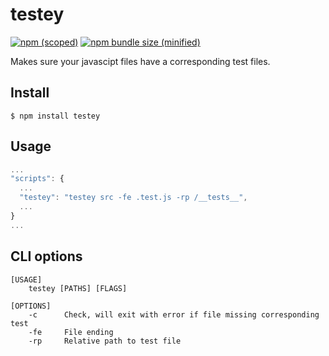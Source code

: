 # testey

[![npm (scoped)](https://img.shields.io/npm/v/testey.svg)](https://www.npmjs.com/package/testey)
[![npm bundle size (minified)](https://img.shields.io/bundlephobia/min/chalk@2.4.1.svg)](https://www.npmjs.com/package/testey)

Makes sure your javascipt files have a corresponding test files.

## Install

```
$ npm install testey
```

## Usage

```js
...
"scripts": {
  ...
  "testey": "testey src -fe .test.js -rp /__tests__",
  ...
}
...
```

## CLI options

```
[USAGE]
    testey [PATHS] [FLAGS]

[OPTIONS]
    -c      Check, will exit with error if file missing corresponding test
    -fe     File ending
    -rp     Relative path to test file
```
